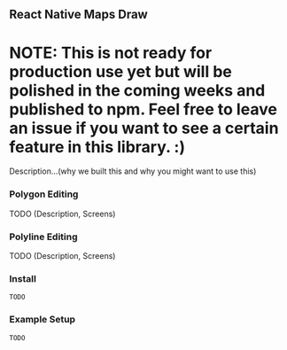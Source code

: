 React Native Maps Draw
--
# NOTE: This is not ready for production use yet but will be polished in the coming weeks and published to npm. Feel free to leave an issue if you want to see a certain feature in this library. :)

Description...(why we built this and why you might want to use this)

### Polygon Editing

TODO (Description, Screens)

### Polyline Editing

TODO (Description, Screens)

### Install

```
TODO
```

### Example Setup

```
TODO
```
